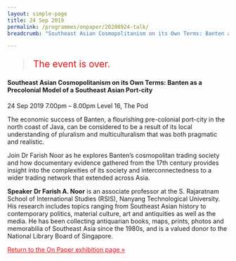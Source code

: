 ```yaml
---
layout: simple-page
title: 24 Sep 2019
permalink: /programmes/onpaper/20200924-talk/
breadcrumb: "Southeast Asian Cosmopolitanism on its Own Terms: Banten as a Precolonial Model of a Southeast Asian Port-city"

---
```


<blockquote style="color: #E21216; font-size: 150%;">The event is over.</blockquote>

#### Southeast Asian Cosmopolitanism on its Own Terms: Banten as a Precolonial Model of a Southeast Asian Port-city

24 Sep 2019 
7.00pm – 8.00pm 
Level 16, The Pod

The economic success of Banten, a flourishing pre-colonial port-city in the north coast of Java, can be considered to be a result of its local understanding of pluralism and multiculturalism that was both pragmatic and realistic. 
 
Join Dr Farish Noor as he explores Banten’s cosmopolitan trading society and how documentary evidence gathered from the 17th century provides insight into the complexities of its society and interconnectedness to a wider trading network that extended across Asia.

__Speaker__ 
__Dr Farish A. Noor__ is an associate professor at the S. Rajaratnam School of International Studies (RSIS), Nanyang Technological University. His research includes topics ranging from Southeast Asian history to contemporary politics, material culture, art and antiquities as well as the media. He has been collecting antiquarian books, maps, prints, photos and memorabilia of Southeast Asia since the 1980s, and is a valued donor to the National Library Board of Singapore.

<a href="/exhibitions/past-exhibitions/onpaper/" style="color:#E21216;">Return to the On Paper exhibition page &#187;</a>
